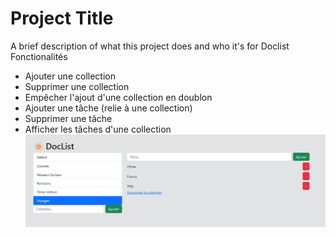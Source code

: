 # Project Title

A brief description of what this project does and who it's for
Doclist Fonctionalités

*  Ajouter une collection
*  Supprimer une collection
*  Empêcher l'ajout  d'une collection en doublon
*  Ajouter  une tâche (relie à une collection)
*  Supprimer une tâche
* Afficher les tâches d'une collection
![alt text](https://github.com/saidigui/to_do_list_v1/blob/main/doclist_image.PNG)
